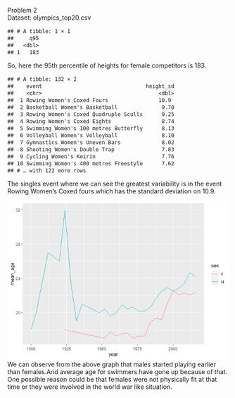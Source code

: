 Problem 2  
Dataset: olympics\_top20.csv

    ## # A tibble: 1 × 1
    ##     q95
    ##   <dbl>
    ## 1   183

So, here the 95th percentile of heights for female competitors is 183.

    ## # A tibble: 132 × 2
    ##    event                                 height_sd
    ##    <chr>                                     <dbl>
    ##  1 Rowing Women's Coxed Fours                10.9 
    ##  2 Basketball Women's Basketball              9.70
    ##  3 Rowing Women's Coxed Quadruple Sculls      9.25
    ##  4 Rowing Women's Coxed Eights                8.74
    ##  5 Swimming Women's 100 metres Butterfly      8.13
    ##  6 Volleyball Women's Volleyball              8.10
    ##  7 Gymnastics Women's Uneven Bars             8.02
    ##  8 Shooting Women's Double Trap               7.83
    ##  9 Cycling Women's Keirin                     7.76
    ## 10 Swimming Women's 400 metres Freestyle      7.62
    ## # … with 122 more rows

The singles event where we can see the greatest variability is in the
event Rowing Women’s Coxed fours which has the standard deviation on
10.9.

![](Data-Mining-Assignment-1-Problem-2_files/figure-markdown_strict/unnamed-chunk-6-1.png)
We can observe from the above graph that males started playing earlier
than females.And average age for swimmers have gone up because of that.
One possible reason could be that females were not physically fit at
that time or they were involved in the world war like situation.
